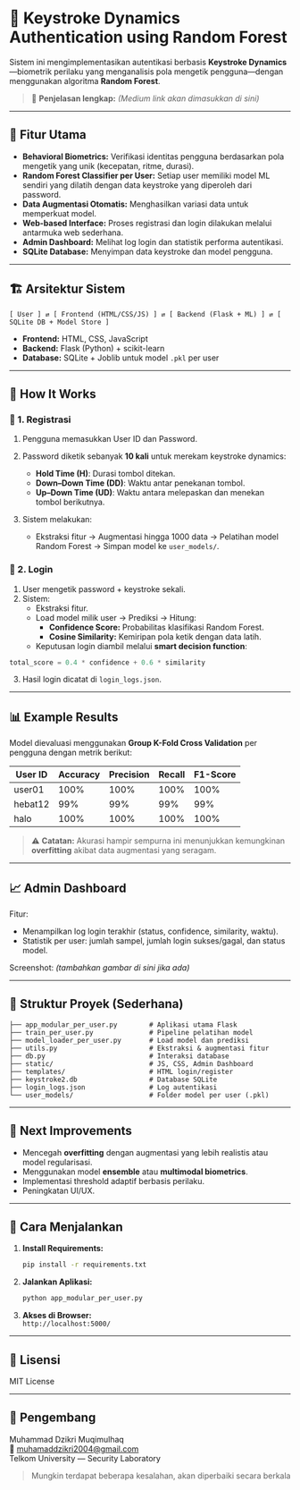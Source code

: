 
# 🔐 Keystroke Dynamics Authentication using Random Forest

Sistem ini mengimplementasikan autentikasi berbasis **Keystroke Dynamics**—biometrik perilaku yang menganalisis pola mengetik pengguna—dengan menggunakan algoritma **Random Forest**.

> 📄 **Penjelasan lengkap:** *(Medium link akan dimasukkan di sini)*  

---

## 🚀 Fitur Utama

- **Behavioral Biometrics:** Verifikasi identitas pengguna berdasarkan pola mengetik yang unik (kecepatan, ritme, durasi).
- **Random Forest Classifier per User:** Setiap user memiliki model ML sendiri yang dilatih dengan data keystroke yang diperoleh dari password.
- **Data Augmentasi Otomatis:** Menghasilkan variasi data untuk memperkuat model.
- **Web-based Interface:** Proses registrasi dan login dilakukan melalui antarmuka web sederhana.
- **Admin Dashboard:** Melihat log login dan statistik performa autentikasi.
- **SQLite Database:** Menyimpan data keystroke dan model pengguna.

---

## 🏗️ Arsitektur Sistem

```plaintext
[ User ] ⇄ [ Frontend (HTML/CSS/JS) ] ⇄ [ Backend (Flask + ML) ] ⇄ [ SQLite DB + Model Store ]
```

- **Frontend:** HTML, CSS, JavaScript
- **Backend:** Flask (Python) + scikit-learn
- **Database:** SQLite + Joblib untuk model `.pkl` per user

---

## 🔑 How It Works

### 🔹 1. Registrasi
1. Pengguna memasukkan User ID dan Password.
2. Password diketik sebanyak **10 kali** untuk merekam keystroke dynamics:
   - **Hold Time (H)**: Durasi tombol ditekan.
   - **Down–Down Time (DD)**: Waktu antar penekanan tombol.
   - **Up–Down Time (UD)**: Waktu antara melepaskan dan menekan tombol berikutnya.

3. Sistem melakukan:
   - Ekstraksi fitur → Augmentasi hingga 1000 data → Pelatihan model Random Forest → Simpan model ke `user_models/`.

### 🔹 2. Login
1. User mengetik password + keystroke sekali.
2. Sistem:
   - Ekstraksi fitur.
   - Load model milik user → Prediksi → Hitung:
     - **Confidence Score:** Probabilitas klasifikasi Random Forest.
     - **Cosine Similarity:** Kemiripan pola ketik dengan data latih.
   - Keputusan login diambil melalui **smart decision function**:

```python
total_score = 0.4 * confidence + 0.6 * similarity
```

3. Hasil login dicatat di `login_logs.json`.

---

## 📊 Example Results

Model dievaluasi menggunakan **Group K-Fold Cross Validation** per pengguna dengan metrik berikut:

| User ID | Accuracy | Precision | Recall | F1-Score |
|---------|----------|-----------|--------|----------|
| user01  | 100%     | 100%      | 100%   | 100%     |
| hebat12 | 99%      | 99%       | 99%    | 99%      |
| halo    | 100%     | 100%      | 100%   | 100%     |

> ⚠️ **Catatan:** Akurasi hampir sempurna ini menunjukkan kemungkinan **overfitting** akibat data augmentasi yang seragam.

---

## 📈 Admin Dashboard

Fitur:
- Menampilkan log login terakhir (status, confidence, similarity, waktu).
- Statistik per user: jumlah sampel, jumlah login sukses/gagal, dan status model.

Screenshot: *(tambahkan gambar di sini jika ada)*

---

## 📁 Struktur Proyek (Sederhana)

```
├── app_modular_per_user.py        # Aplikasi utama Flask
├── train_per_user.py              # Pipeline pelatihan model
├── model_loader_per_user.py       # Load model dan prediksi
├── utils.py                       # Ekstraksi & augmentasi fitur
├── db.py                          # Interaksi database
├── static/                        # JS, CSS, Admin Dashboard
├── templates/                     # HTML login/register
├── keystroke2.db                  # Database SQLite
├── login_logs.json                # Log autentikasi
└── user_models/                   # Folder model per user (.pkl)
```

---

## 🚦 Next Improvements

- Mencegah **overfitting** dengan augmentasi yang lebih realistis atau model regularisasi.
- Menggunakan model **ensemble** atau **multimodal biometrics**.
- Implementasi threshold adaptif berbasis perilaku.
- Peningkatan UI/UX.

---

## 📌 Cara Menjalankan

1. **Install Requirements:**
   ```bash
   pip install -r requirements.txt
   ```

2. **Jalankan Aplikasi:**
   ```bash
   python app_modular_per_user.py
   ```

3. **Akses di Browser:**  
   `http://localhost:5000/`

---

## 📝 Lisensi
MIT License

---

## 👤 Pengembang
Muhammad Dzikri Muqimulhaq  
📧 muhamaddzikri2004@gmail.com  
Telkom University — Security Laboratory

> Mungkin terdapat beberapa kesalahan, akan diperbaiki secara berkala
